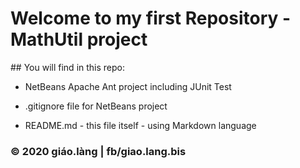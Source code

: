 # Welcome to my first Repository - MathUtil project

​## You will find in this repo:

* NetBeans Apache Ant project including JUnit Test
* .gitignore file for NetBeans project

* README.md - this file itself - using Markdown language

### © 2020 giáo.làng | fb/giao.lang.bis